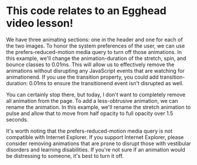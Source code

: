 # This code relates to an Egghead video lesson!  

We have three animating sections: one in the header and one for each of the two images. To honor the system preferences of the user, we can use the prefers-reduced-motion media query to turn off those animations. In this example, we'll change the animation-duration of the stretch, spin, and bounce classes to 0.01ms. This will allow us to effectively remove the animations without disrupting any JavaScript events that are watching for animationend. If you use the transition property, you could add transition-duration: 0.01ms to ensure the transitionend event isn't disrupted as well.

You can certainly stop there, but today, I don't want to completely remove all animation from the page. To add a less-obtrusive animation, we can rename the animation. In this example, we'll rename the stretch animation to pulse and allow that to move from half opacity to full opacity over 1.5 seconds.

It's worth noting that the prefers-reduced-motion media query is not compatible with Internet Explorer. If you support Internet Explorer, please consider removing animations that are prone to disrupt those with vestibular disorders and learning disabilities. If you're not sure if an animation would be distressing to someone, it's best to turn it off.
